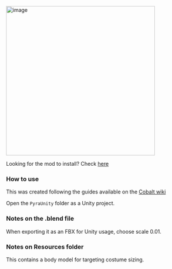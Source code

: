 <img width="405" alt="image" src="https://github.com/DivineDragonFanClub/pyra-costume/assets/3914917/f924b11f-311a-47d1-bf7e-a738f5047ba2">

Looking for the mod to install? Check [here](https://gamebanana.com/mods/479907)

### How to use

This was created following the guides available on the [Cobalt wiki](https://github.com/Raytwo/Cobalt/wiki/Setting-up-your-Unity-project)

Open the `PyraUnity` folder as a Unity project.

### Notes on the .blend file
When exporting it as an FBX for Unity usage, choose scale 0.01.

### Notes on Resources folder
This contains a body model for targeting costume sizing.
